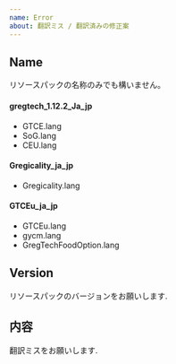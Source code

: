 ```yaml
---
name: Error
about: 翻訳ミス / 翻訳済みの修正案
---
```


## **Name**  
リソースパックの名称のみでも構いません。
#### gregtech_1.12.2_Ja_jp  
- GTCE.lang  
- SoG.lang  
- CEU.lang  
#### Gregicality_ja_jp  
- Gregicality.lang  
#### GTCEu_ja_jp
- GTCEu.lang  
- gycm.lang  
- GregTechFoodOption.lang
## **Version**  
リソースパックのバージョンをお願いします.

## **内容**  
翻訳ミスをお願いします.
